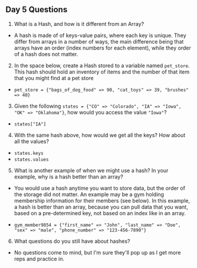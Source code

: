 ## Day 5 Questions

1. What is a Hash, and how is it different from an Array?

  - A hash is made of of keys-value pairs, where each key is unique. They differ from arrays in a number of ways, the main difference being that arrays have an order (index numbers for each element), while they order of a hash does not matter.


2. In the space below, create a Hash stored to a variable named `pet_store`.  This hash should hold an inventory of items and the number of that item that you might find at a pet store

 - `pet_store = {"bags_of_dog_food" => 90, "cat_toys" => 39, "brushes" => 40}`


3. Given the following `states = {"CO" => "Colorado", "IA" => "Iowa", "OK" => "Oklahoma"}`, how would you access the value `"Iowa"`?

  - `states["IA"]`


4. With the same hash above, how would we get all the keys?  How about all the values?

  - `states.keys`
  - `states.values`


5. What is another example of when we might use a hash?  In your example, why is a hash better than an array?

  - You would use a hash anytime you want to store data, but the order of the storage did not matter. An example may be a gym holding membership information for their members (see below). In this example, a hash is better than an array, because you can pull data that you want, based on a pre-determined key, not based on an index like in an array.

  - `gym_member9854 = {"first_name" => "John", "last_name" => "Doe", "sex" => "male", "phone_number" => "123-456-7890"}`

6. What questions do you still have about hashes?
  - No questions come to mind, but I'm sure they'll pop up as I get more reps and practice in.
